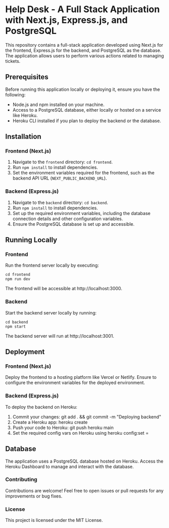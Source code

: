 # Help Desk - A Full Stack Application with Next.js, Express.js, and PostgreSQL

This repository contains a full-stack application developed using Next.js for the frontend, Express.js for the backend, and PostgreSQL as the database. The application allows users to perform various actions related to managing tickets.

## Prerequisites

Before running this application locally or deploying it, ensure you have the following:

- Node.js and npm installed on your machine.
- Access to a PostgreSQL database, either locally or hosted on a service like Heroku.
- Heroku CLI installed if you plan to deploy the backend or the database.

## Installation

### Frontend (Next.js)

1. Navigate to the `frontend` directory: `cd frontend`.
2. Run `npm install` to install dependencies.
3. Set the environment variables required for the frontend, such as the backend API URL (`NEXT_PUBLIC_BACKEND_URL`).

### Backend (Express.js)

1. Navigate to the `backend` directory: `cd backend`.
2. Run `npm install` to install dependencies.
3. Set up the required environment variables, including the database connection details and other configuration variables.
4. Ensure the PostgreSQL database is set up and accessible.

## Running Locally

### Frontend

Run the frontend server locally by executing:

```
cd frontend
npm run dev
```
The frontend will be accessible at http://localhost:3000.

### Backend
Start the backend server locally by running:

```
cd backend
npm start
```
The backend server will run at http://localhost:3001.

## Deployment
### Frontend (Next.js)
Deploy the frontend to a hosting platform like Vercel or Netlify. Ensure to configure the environment variables for the deployed environment.

### Backend (Express.js)
To deploy the backend on Heroku:

1. Commit your changes: git add . && git commit -m "Deploying backend"
2. Create a Heroku app: heroku create <app-name>
3. Push your code to Heroku: git push heroku main
4. Set the required config vars on Heroku using heroku config:set <KEY>=<VALUE>

## Database
The application uses a PostgreSQL database hosted on Heroku. Access the Heroku Dashboard to manage and interact with the database.

### Contributing
Contributions are welcome! Feel free to open issues or pull requests for any improvements or bug fixes.

### License
This project is licensed under the MIT License.

